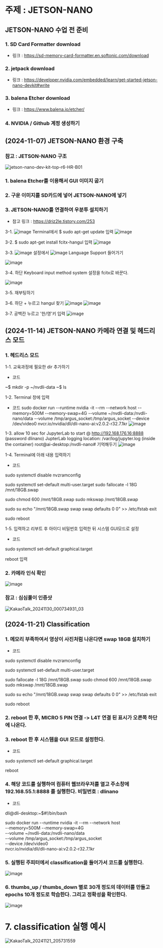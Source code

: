 # 주제 : JETSON-NANO

## JETSON-NANO 수업 전 준비

### 1. SD Card Formatter download
   - 링크 : https://sd-memory-card-formatter.en.softonic.com/download
   
### 2. jetpack download
   - 링크 : https://developer.nvidia.com/embedded/learn/get-started-jetson-nano-devkit#write

### 3. balena Etcher download
   - 링크 : https://www.balena.io/etcher/

### 4. NVIDIA / Github 계정 생성하기

## (2024-11-07) JETSON-NANO 환경 구축
   
### 참고 : JETSON-NANO 구조
![jetson-nano-dev-kit-top-r6-HR-B01](https://github.com/user-attachments/assets/4ddf52bb-1ea8-4050-a5d2-1efd54d605ec)

### 1. balena Etcher를 이용해서 GUI 이미지 굽기

### 2. 구운 이미지를 SD카드에 넣어 JETSON-NANO에 넣기

### 3. JETSON-NANO를 연결하여 우분투 설치하기
   - 참고 링크 : https://driz2le.tistory.com/253

3-1. ![image](https://github.com/user-attachments/assets/d2afb184-d3a9-4840-81b5-05f14e701634) Terminal에서 $ sudo apt-get update 입력
![image](https://github.com/user-attachments/assets/5c56489d-ade7-4758-b4a5-9b2a51193584)

3-2. $ sudo apt-get install fcitx-hangul 입력
![image](https://github.com/user-attachments/assets/f4224c6f-0020-49ba-aa2b-cd0e6683083a)

3-3. ![image](https://github.com/user-attachments/assets/ca6a581c-c263-4300-a0ac-024579674349) 설정에서 ![image](https://github.com/user-attachments/assets/041f44a7-9aee-41aa-a657-abfb3d5e7d39) Language Support 들어가기

![image](https://github.com/user-attachments/assets/76a17778-8cae-4bf0-b756-0b3b86b3d011)

3-4. 하단 Keyboard input method system 설정을 fcitx로 바꾼다.

![image](https://github.com/user-attachments/assets/26098391-4d62-4915-a387-22a7cc8d29f0)

3-5. 재부팅하기

3-6. 하단 + 누르고 hangul 찾기
![image](https://github.com/user-attachments/assets/dc448354-8149-4340-8731-7ff4a7c857a8)
![image](https://github.com/user-attachments/assets/b2885ce6-9819-4a99-83a6-6ccdc05a12f4)

3-7. 공백칸 누르고 '한/영'키 입력
![image](https://github.com/user-attachments/assets/7d2c22bf-4789-4031-9012-1d3b1bc2bcae)


## (2024-11-14) JETSON-NANO 카메라 연결 및 헤드리스 모드

### 1. 헤드리스 모드

1-1. 교육과정에 필요한 dir 추가하기
   - 코드

~$ mkdir -p ~/nvdli-data
~$ ls

1-2. Terminal 창에 입력
   - 코드
sudo docker run --runtime nvidia -it --rm --network host
--memory=500M --memory-swap=4G
--volume ~/nvdli-data:/nvdli-nano/data
--volume /tmp/argus_socket:/tmp/argus_socket
--device /dev/video0
nvcr.io/nvidia/dli/dli-nano-ai:v2.0.2-r32.7.1kr
![image](https://github.com/user-attachments/assets/d4f23277-45dd-4c17-9376-5a5eb782ec69)

1-3. allow 10 sec for JupyterLab to start @ http://192.168.176.16:8888 (password dlinano) JupterLab logging location: /var/log/jupyter.log (inside the container) root@ai-desktop:/nvdli-nano# 기억해두기
![image](https://github.com/user-attachments/assets/ebb6c6d0-870e-4b12-9ad4-4e352101d22b)

1-4. Terminal에 아래 내용 입력하기
  
   - 코드

sudo systemctl disable nvzramconfig

sudo systemctl set-default multi-user.target sudo fallocate -l 18G /mnt/18GB.swap

sudo chmod 600 /mnt/18GB.swap sudo mkswap /mnt/18GB.swap

sudo su echo "/mnt/18GB.swap swap swap defaults 0 0" >> /etc/fstab
exit

sudo reboot

1-5. 입력하고 리부트 후 아이디 비밀번호 입력한 뒤 시스템 GUI모드로 설정

   - 코드

sudo systemctl set-default graphical.target

reboot 입력

### 2. 카메라 인식 확인
![image](https://github.com/user-attachments/assets/515fbefc-41fb-44b3-a1a3-55c273ff4dcb)

### 참고 : 심심풀이 인증샷
![KakaoTalk_20241130_000734931_03](https://github.com/user-attachments/assets/ba0632a8-d310-445c-b688-89cba090de7d)

## (2024-11-21) Classification 

### 1. 메모리 부족하여서 영상이 사진처럼 나온다면 swap 18GB 설치하기
  
   - 코드

sudo systemctl disable nvzramconfig

sudo systemctl set-default multi-user.target

sudo fallocate -l 18G /mnt/18GB.swap
sudo chmod 600 /mnt/18GB.swap
sudo mkswap /mnt/18GB.swap

sudo su
echo "/mnt/18GB.swap swap swap defaults 0 0" >> /etc/fstab
exit

sudo reboot

### 2. reboot 한 후, MICRO 5 PIN 연결 -> L4T 연결 된 표시가 오른쪽 하단에 나온다.

### 3. reboot 한 후 시스템을 GUI 모드로 설정한다.
   
   - 코드

sudo systemctl set-default graphical.target

reboot

### 4. 해당 코드를 실행하여 컴퓨터 웹브라우저를 열고 주소창에 192.168.55.1:8888 를 실행한다. 비밀번호 : dlinano
   
   - 코드

dli@dli-desktop:~$#!/bin/bash

sudo docker run --runtime nvidia -it --rm --network host \
    --memory=500M --memory-swap=4G \
    --volume ~/nvdli-data:/nvdli-nano/data \
    --volume /tmp/argus_socket:/tmp/argus_socket \
    --device /dev/video0 \
    nvcr.io/nvidia/dli/dli-nano-ai:v2.0.2-r32.7.1kr

### 5. 실행된 주피터에서 classification을 들어가서 코드를 실행한다.
![image](https://github.com/user-attachments/assets/5adccb5c-fbfb-4782-a257-c8ee13d5df26)

### 6. thumbs_up / thumbs_down 별로 30개 정도의 데이터를 만들고 epochs 10개 정도로 학습한다. 그리고 정확성을 확인한다.
![image](https://github.com/user-attachments/assets/97c11664-7160-4762-b35d-bdd11a3d89dd)

# 7. classification 실행 예시
![KakaoTalk_20241121_205731559](https://github.com/user-attachments/assets/f4d4216c-53e6-442e-be15-051d61653f63)



